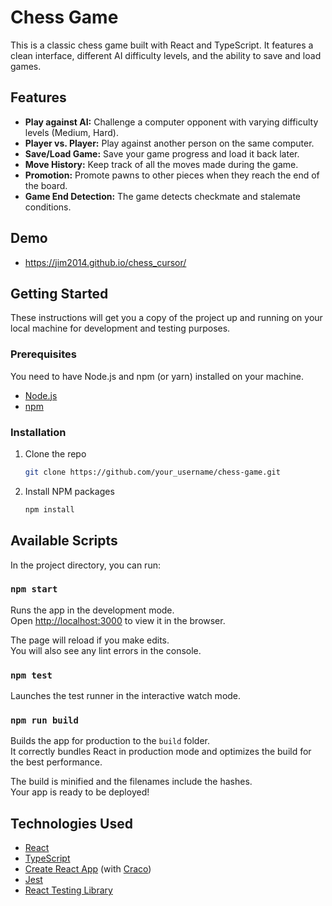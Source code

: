 # Chess Game

This is a classic chess game built with React and TypeScript. It features a clean interface, different AI difficulty levels, and the ability to save and load games.

## Features

*   **Play against AI:** Challenge a computer opponent with varying difficulty levels (Medium, Hard).
*   **Player vs. Player:** Play against another person on the same computer.
*   **Save/Load Game:** Save your game progress and load it back later.
*   **Move History:** Keep track of all the moves made during the game.
*   **Promotion:** Promote pawns to other pieces when they reach the end of the board.
*   **Game End Detection:** The game detects checkmate and stalemate conditions.

## Demo
* https://jim2014.github.io/chess_cursor/

## Getting Started

These instructions will get you a copy of the project up and running on your local machine for development and testing purposes.

### Prerequisites

You need to have Node.js and npm (or yarn) installed on your machine.

*   [Node.js](https://nodejs.org/)
*   [npm](https://www.npmjs.com/get-npm)

### Installation

1.  Clone the repo
    ```sh
    git clone https://github.com/your_username/chess-game.git
    ```
2.  Install NPM packages
    ```sh
    npm install
    ```

## Available Scripts

In the project directory, you can run:

### `npm start`

Runs the app in the development mode.<br />
Open [http://localhost:3000](http://localhost:3000) to view it in the browser.

The page will reload if you make edits.<br />
You will also see any lint errors in the console.

### `npm test`

Launches the test runner in the interactive watch mode.

### `npm run build`

Builds the app for production to the `build` folder.<br />
It correctly bundles React in production mode and optimizes the build for the best performance.

The build is minified and the filenames include the hashes.<br />
Your app is ready to be deployed!

## Technologies Used

*   [React](https://reactjs.org/)
*   [TypeScript](https://www.typescriptlang.org/)
*   [Create React App](https://create-react-app.dev/) (with [Craco](https://craco.js.org/))
*   [Jest](https://jestjs.io/)
*   [React Testing Library](https://testing-library.com/docs/react-testing-library/intro/)
